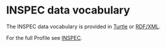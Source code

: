 # INSPEC data vocabulary

The INSPEC data vocabulary is provided in [Turtle](vocabulary.ttl) or [RDF/XML](vocabulary.rdf).

For the full Profile see [INSPEC](../).